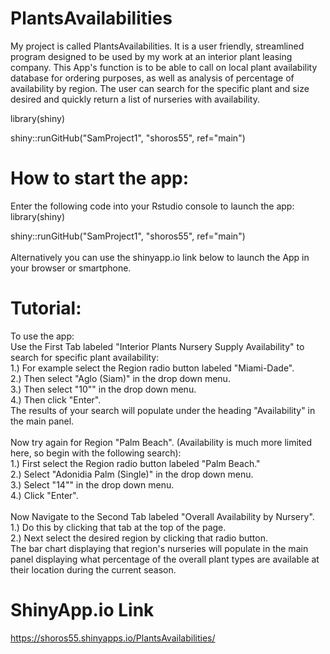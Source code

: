 # PlantsAvailabilities
My project is called PlantsAvailabilities.  It is a user friendly, streamlined program designed to be used by my work at an interior plant leasing company.  This App's function is to be able to call on local plant availability database for ordering purposes, as well as analysis of percentage of availability by region.  The user can search for the specific plant and size desired and quickly return a list of nurseries with availability.

library(shiny)

shiny::runGitHub("SamProject1", "shoros55", ref="main")

# How to start the app:
Enter the following code into your Rstudio console to launch the app:
library(shiny)

shiny::runGitHub("SamProject1", "shoros55", ref="main") <br />
<br />
Alternatively you can use the shinyapp.io link below to launch the App in your browser or smartphone.  <br />

# Tutorial:
To use the app: <br />
Use the First Tab labeled "Interior Plants Nursery Supply Availability" to search for specific plant availability: <br />
1.) For example select the Region radio button labeled "Miami-Dade".<br />
2.) Then select "Aglo (Siam)" in the drop down menu.<br />
3.) Then select "10"" in the drop down menu.<br />
4.) Then click "Enter".<br />
The results of your search will populate under the heading "Availability" in the main panel.<br />
<br />
Now try again for Region "Palm Beach". (Availability is much more limited here, so begin with the following search):<br />
1.) First select the Region radio button labeled "Palm Beach."<br />
2.) Select "Adonidia Palm (Single)" in the drop down menu.<br />
3.) Select "14"" in the drop down menu.<br />
4.) Click "Enter". <br />
<br />
Now Navigate to the Second Tab labeled "Overall Availability by Nursery".<br />
1.) Do this by clicking that tab at the top of the page. <br />
2.) Next select the desired region by clicking that radio button. <br />
The bar chart displaying that region's nurseries will populate in the main panel displaying what percentage of the overall plant types are available at their location during the current season.

# ShinyApp.io Link

https://shoros55.shinyapps.io/PlantsAvailabilities/
